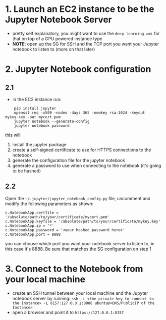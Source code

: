 # 1. Launch an EC2 instance to be the Jupyter Notebook Server
- pretty self explanatory, you might want to use the `deep learning ami` for that on top of a GPU powered instance type
- **NOTE**: open up the SG for SSH and the TCP port you want your Jupyter notebook to listen to (more on that later)

# 2. Jupyter Notebook configuration 

## 2.1

- in the EC2 instance run:

```
    pip install jupyter
    openssl req -x509 -nodes -days 365 -newkey rsa:1024 -keyout mykey.key -out mycert.pem 
    jupyter notebook --generate-config
    jupyter notebook password
```
this will 
1. install the jupyter package
2. create a self-signed certificate to use for HTTPS connections to the notebook 
3. generate the configuration file for the jupyter notebook
4. generate a password to use when connecting to the notebook (it's going to be hashed)

## 2.2

Open the `~/.jupyter/jupyter_notebook_config.py` file, uncomment and modify the following parameters as shown:
```
c.NotebookApp.certfile = '/absolute/path/to/your/certificate/mycert.pem'
c.NotebookApp.keyfile = '/absolute/path/to/your/certificate/mykey.key'
c.NotebookApp.ip = '*'
c.NotebookApp.password = '<your hashed password here>'
c.NotebookApp.port = 8888
```

you can choose which port you want your notebook server to listen to, in this case it's 8888. Be sure that matches the SG configuration on step 1


# 3. Connect to the Notebook from your local machine

- create an SSH tunnel between your local machine and the Jupyter notebook server by running: `ssh -i <the private key to connect to the instance> -L 8157:127.0.0.1:8888 ubuntu@<DNS/PublicIP of the Instance>`
- open a browser and point it to `https://127.0.0.1:8157`
